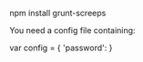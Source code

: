 npm install grunt-screeps

You need a config file containing:

var config = {
  'password': <Password Eric will give you>
}
